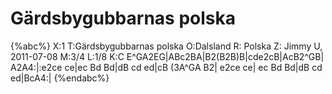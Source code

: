 # Gärdsbygubbarnas polska

{%abc%}
X:1
T:Gärdsbygubbarnas polska
O:Dalsland
R: Polska
Z: Jimmy U, 2011-07-08
M:3/4
L:1/8
K:C
E^GA2EG|ABc2BA|B2(B2B)B|cde2cB|AcB2^GB|
A2A4:|:e2ce ce|ec Bd Bd|dB cd ed|cB (3A^GA B2|
e2ce ce| ec Bd Bd|dB cd ed|BcA4:|
{%endabc%}
